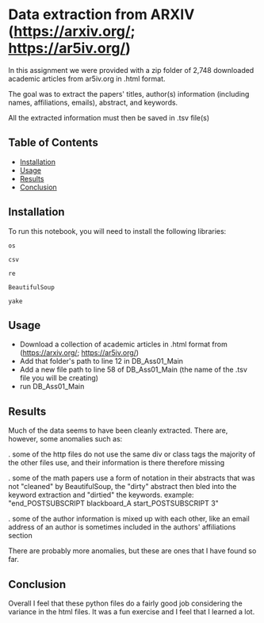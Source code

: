 # Data extraction from ARXIV (https://arxiv.org/; https://ar5iv.org/)

In this assignment we were provided with a zip folder of 2,748 downloaded academic articles from ar5iv.org in .html format.

The goal was to extract the papers' titles, author(s) information (including names, affiliations, emails), abstract, and keywords.

All the extracted information must then be saved in .tsv file(s)

## Table of Contents

- [Installation](#Installation)
- [Usage](#Usage)
- [Results](#Results)
- [Conclusion](#Conclusion)

## Installation

To run this notebook, you will need to install the following libraries:

    os
  
    csv
  
    re
  
    BeautifulSoup
  
    yake
    
## Usage

- Download a collection of academic articles in .html format from (https://arxiv.org/; https://ar5iv.org/) 
- Add that folder's path to line 12 in DB_Ass01_Main
- Add a new file path to line 58 of DB_Ass01_Main (the name of the .tsv file you will be creating)
- run DB_Ass01_Main

## Results

Much of the data seems to have been cleanly extracted. There are, however, some anomalies such as: 

  .  some of the http files do not use the same div or class tags the majority of the other files use, and their information is there therefore missing
  
  .  some of the math papers use a form of notation in their abstracts that was not "cleaned" by BeautifulSoup, 
  the "dirty" abstract then bled into the keyword extraction and "dirtied" the keywords. example: "end_POSTSUBSCRIPT blackboard_A start_POSTSUBSCRIPT 3"

  .  some of the author information is mixed up with each other, like an email address of an author is sometimes included in the authors' affiliations section

There are probably more anomalies, but these are ones that I have found so far.

## Conclusion

Overall I feel that these python files do a fairly good job considering the variance in the html files. It was a fun exercise and I feel that I learned a lot.


